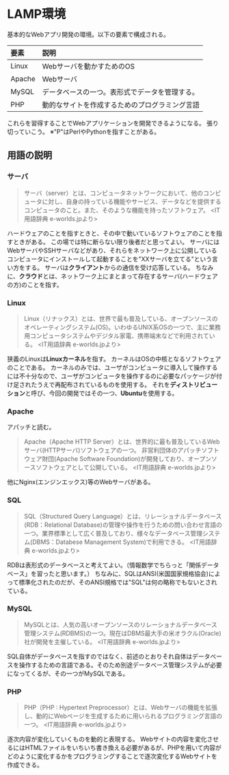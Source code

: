 # LAMP環境
基本的なWebアプリ開発の環境。以下の要素で構成される。

要素|説明
:--|:--
Linux|Webサーバを動かすためのOS
Apache|Webサーバ
MySQL|データベースの一つ。表形式でデータを管理する。
PHP|動的なサイトを作成するためのプログラミング言語

これらを習得することでWebアプリケーションを開発できるようになる。
張り切っていこう。
※"P"はPerlやPythonを指すことがある。

## 用語の説明
### サーバ
> サーバ（server）とは、コンピュータネットワークにおいて、他のコンピュータに対し、自身の持っている機能やサービス、データなどを提供するコンピュータのこと。また、そのような機能を持ったソフトウェア。
> <IT用語辞典 e-worlds.jpより>

ハードウェアのことを指すときと、その中で動いているソフトウェアのことを指すときがある。
この場では特に断らない限り後者だと思ってよい。
サーバにはWebサーバやSSHサーバなどがあり、それらをネットワーク上に公開しているコンピュータにインストールして起動することを"XXサーバを立てる"という言い方をする。
サーバは**クライアント**からの通信を受け応答している。
ちなみに、**クラウド**とは、ネットワーク上にまとまって存在するサーバ(ハードウェアの方)のことを指す。

### Linux
>  Linux（リナックス）とは、世界で最も普及している、オープンソースのオペレーティングシステム(OS)。いわゆるUNIX系OSの一つで、主に業務用コンピュータシステムやデジタル家電、携帯端末などで利用されている。
> <IT用語辞典 e-worlds.jpより>


狭義のLinuxは**Linuxカーネル**を指す。
カーネルはOSの中核となるソフトウェアのことである。
カーネルのみでは、ユーザがコンピュータに導入して操作するには不十分なので、ユーザがコンピュータを操作するのに必要なパッケージが付け足されたうえで再配布されているものを使用する。
それを**ディストリビューション**と呼び、今回の開発ではその一つ、**Ubuntu**を使用する。

### Apache
アパッチと読む。
> Apache（Apache HTTP Server）とは、世界的に最も普及しているWebサーバ(HTTPサーバ)ソフトウェアの一つ。 非営利団体のアパッチソフトウェア財団(Apache Software Foundation)が開発しており、オープンソースソフトウェアとして公開している。
> <IT用語辞典 e-worlds.jpより>

他にNginx(エンジンエックス)等のWebサーバがある。

### SQL
> SQL（Structured Query Language）とは、リレーショナルデータベース(RDB：Relational Database)の管理や操作を行うための問い合わせ言語の一つ。業界標準として広く普及しており、様々なデータベース管理システム(DBMS：Databese Management System)で利用できる。
> <IT用語辞典 e-worlds.jpより>

RDBは表形式のデータベースと考えてよい。（情報数学でちらっと「関係データベース」を習ったと思います。）
ちなみに、SQLはANSI(米国国家規格協会)によって標準化されたのだが、そのANSI規格では"SQL"は何の略称でもないとされている。

### MySQL
>  MySQLとは、人気の高いオープンソースのリレーショナルデータベース管理システム(RDBMS)の一つ。現在はDBMS最大手の米オラクル(Oracle)社が開発を主催している。
> <IT用語辞典 e-worlds.jpより>

SQL自体がデータベースを指すのではなく、前述のとおりそれ自体はデータベースを操作するための言語である。そのため別途データベース管理システムが必要になってくるが、その一つがMySQLである。

### PHP
>PHP（PHP : Hypertext Preprocessor）とは、Webサーバの機能を拡張し、動的にWebページを生成するために用いられるプログラミング言語の一つ。
> <IT用語辞典 e-worlds.jpより>

逐次内容が変化していくものを動的と表現する。
Webサイトの内容を変化させるにはHTMLファイルをいちいち書き換える必要があるが、PHPを用いて内容がどのように変化するかをプログラミングすることで逐次変化するWebサイトを作成できる。
